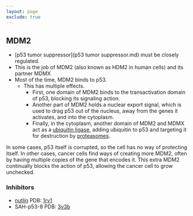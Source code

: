 ```yaml
---
layout: page
exclude: true
---
```

## MDM2

* [p53 tumor suppressor](p53 tumor suppressor.md) must be closely regulated.
* This is the job of MDM2 (also known as HDM2 in human cells) and its partner MDMX
* Most of the time, MDM2 binds to p53.
	* This has multiple effects.
		* First, one domain of MDM2 binds to the transactivation domain of p53, blocking its signaling action.
		* Another part of MDM2 holds a nuclear export signal, which is used to drag p53 out of the nucleus, away from the genes it activates, and into the cytoplasm.
		* Finally, in the cytoplasm, another domain of MDM2 and MDMX act as a [ubiquitin ligase](https://pdb101.rcsb.org/motm/60), adding ubiquitin to p53 and targeting it for destruction by [proteasomes](https://pdb101.rcsb.org/motm/166).

In some cases, p53 itself is corrupted, so the cell has no way of protecting itself. In other cases, cancer cells find ways of creating more MDM2, often by having multiple copies of the gene that encodes it. This extra MDM2 continually blocks the action of p53, allowing the cancer cell to grow unchecked.

### Inhibitors

* [nutlin](nutlin) PDB: [1rv1](https://www.rcsb.org/structure/1rv1)
* SAH-p53-8 PDB: [3v3b](https://www.rcsb.org/structure/3v3b)
